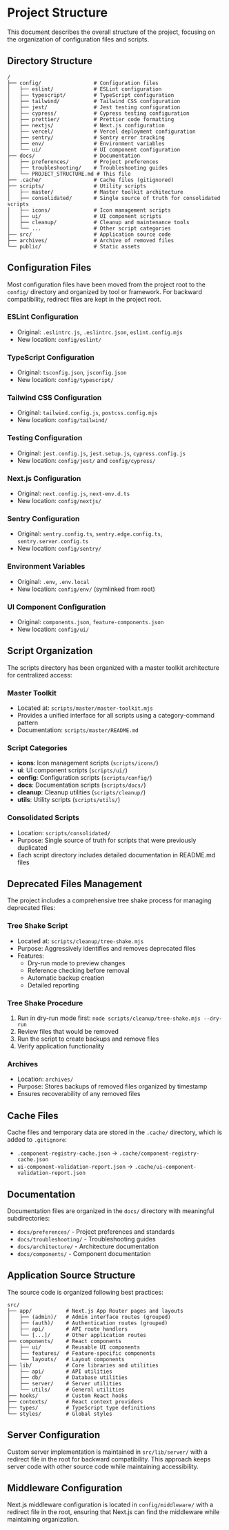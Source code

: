 # Project Structure

This document describes the overall structure of the project, focusing on the organization of configuration files and scripts.

## Directory Structure

```
/
├── config/                 # Configuration files
│   ├── eslint/             # ESLint configuration
│   ├── typescript/         # TypeScript configuration
│   ├── tailwind/           # Tailwind CSS configuration
│   ├── jest/               # Jest testing configuration
│   ├── cypress/            # Cypress testing configuration
│   ├── prettier/           # Prettier code formatting
│   ├── nextjs/             # Next.js configuration
│   ├── vercel/             # Vercel deployment configuration
│   ├── sentry/             # Sentry error tracking
│   ├── env/                # Environment variables
│   └── ui/                 # UI component configuration
├── docs/                   # Documentation
│   ├── preferences/        # Project preferences
│   ├── troubleshooting/    # Troubleshooting guides
│   └── PROJECT_STRUCTURE.md # This file
├── .cache/                 # Cache files (gitignored)
├── scripts/                # Utility scripts
│   ├── master/             # Master toolkit architecture
│   ├── consolidated/       # Single source of truth for consolidated scripts
│   ├── icons/              # Icon management scripts
│   ├── ui/                 # UI component scripts
│   ├── cleanup/            # Cleanup and maintenance tools
│   └── ...                 # Other script categories
├── src/                    # Application source code
├── archives/               # Archive of removed files
└── public/                 # Static assets
```

## Configuration Files

Most configuration files have been moved from the project root to the `config/` directory and organized by tool or framework. For backward compatibility, redirect files are kept in the project root.

### ESLint Configuration

- Original: `.eslintrc.js`, `.eslintrc.json`, `eslint.config.mjs`
- New location: `config/eslint/`

### TypeScript Configuration

- Original: `tsconfig.json`, `jsconfig.json`
- New location: `config/typescript/`

### Tailwind CSS Configuration

- Original: `tailwind.config.js`, `postcss.config.mjs`
- New location: `config/tailwind/`

### Testing Configuration

- Original: `jest.config.js`, `jest.setup.js`, `cypress.config.js`
- New location: `config/jest/` and `config/cypress/`

### Next.js Configuration

- Original: `next.config.js`, `next-env.d.ts`
- New location: `config/nextjs/`

### Sentry Configuration

- Original: `sentry.config.ts`, `sentry.edge.config.ts`, `sentry.server.config.ts`
- New location: `config/sentry/`

### Environment Variables

- Original: `.env`, `.env.local`
- New location: `config/env/` (symlinked from root)

### UI Component Configuration

- Original: `components.json`, `feature-components.json`
- New location: `config/ui/`

## Script Organization

The scripts directory has been organized with a master toolkit architecture for centralized access:

### Master Toolkit

- Located at: `scripts/master/master-toolkit.mjs`
- Provides a unified interface for all scripts using a category-command pattern
- Documentation: `scripts/master/README.md`

### Script Categories

- **icons**: Icon management scripts (`scripts/icons/`)
- **ui**: UI component scripts (`scripts/ui/`)
- **config**: Configuration scripts (`scripts/config/`)
- **docs**: Documentation scripts (`scripts/docs/`)
- **cleanup**: Cleanup utilities (`scripts/cleanup/`)
- **utils**: Utility scripts (`scripts/utils/`)

### Consolidated Scripts

- Location: `scripts/consolidated/`
- Purpose: Single source of truth for scripts that were previously duplicated
- Each script directory includes detailed documentation in README.md files

## Deprecated Files Management

The project includes a comprehensive tree shake process for managing deprecated files:

### Tree Shake Script

- Located at: `scripts/cleanup/tree-shake.mjs`
- Purpose: Aggressively identifies and removes deprecated files
- Features:
  - Dry-run mode to preview changes
  - Reference checking before removal
  - Automatic backup creation
  - Detailed reporting

### Tree Shake Procedure

1. Run in dry-run mode first: `node scripts/cleanup/tree-shake.mjs --dry-run`
2. Review files that would be removed
3. Run the script to create backups and remove files
4. Verify application functionality

### Archives

- Location: `archives/`
- Purpose: Stores backups of removed files organized by timestamp
- Ensures recoverability of any removed files

## Cache Files

Cache files and temporary data are stored in the `.cache/` directory, which is added to `.gitignore`:

- `.component-registry-cache.json` → `.cache/component-registry-cache.json`
- `ui-component-validation-report.json` → `.cache/ui-component-validation-report.json`

## Documentation

Documentation files are organized in the `docs/` directory with meaningful subdirectories:

- `docs/preferences/` - Project preferences and standards
- `docs/troubleshooting/` - Troubleshooting guides
- `docs/architecture/` - Architecture documentation
- `docs/components/` - Component documentation

## Application Source Structure

The source code is organized following best practices:

```
src/
├── app/           # Next.js App Router pages and layouts
│   ├── (admin)/   # Admin interface routes (grouped)
│   ├── (auth)/    # Authentication routes (grouped)
│   ├── api/       # API route handlers
│   └── [...]/     # Other application routes
├── components/    # React components
│   ├── ui/        # Reusable UI components
│   ├── features/  # Feature-specific components
│   └── layouts/   # Layout components
├── lib/           # Core libraries and utilities
│   ├── api/       # API utilities
│   ├── db/        # Database utilities
│   ├── server/    # Server utilities
│   └── utils/     # General utilities
├── hooks/         # Custom React hooks
├── contexts/      # React context providers
├── types/         # TypeScript type definitions
└── styles/        # Global styles
```

## Server Configuration

Custom server implementation is maintained in `src/lib/server/` with a redirect file in the root for backward compatibility. This approach keeps server code with other source code while maintaining accessibility.

## Middleware Configuration

Next.js middleware configuration is located in `config/middleware/` with a redirect file in the root, ensuring that Next.js can find the middleware while maintaining organization.
